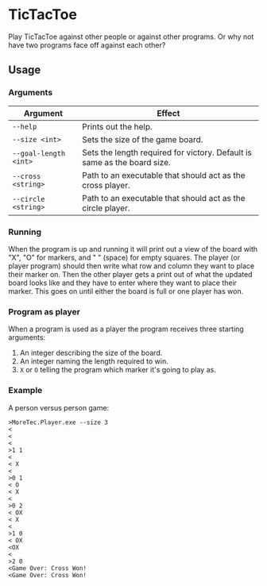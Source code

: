 # TicTacToe

Play TicTacToe against other people or against other programs. Or why not have
two programs face off against each other?

## Usage

### Arguments
| Argument              | Effect                                               |
|-----------------------|------------------------------------------------------|
| `--help`              | Prints out the help.                                 |
| `--size <int>`        | Sets the size of the game board.                     |
| `--goal-length <int>` | Sets the length required for victory. Default is same as the board size. |
| `--cross <string>`    | Path to an executable that should act as the cross player. |
| `--circle <string>`   | Path to an executable that should act as the circle player. |

### Running

When the program is up and running it will print out a view of the board with
"X", "O" for markers, and " " (space) for empty squares. The player (or player
program) should then write what row and column they want to place their marker
on. Then the other player gets a print out of what the updated board looks like
and they have to enter where they want to place their marker. This goes on
until either the board is full or one player has won.

### Program as player

When a program is used as a player the program receives three starting arguments:
1. An integer describing the size of the board.
2. An integer naming the length required to win.
3. `X` or `O` telling the program which marker it's going to play as.

### Example

A person versus person game:

```shell
>MoreTec.Player.exe --size 3
<   
<   
<   
>1 1
<   
< X 
<   
>0 1
< O 
< X 
<   
>0 2
< OX
< X 
<   
>1 0
< OX
<OX 
<   
>2 0
<Game Over: Cross Won!
<Game Over: Cross Won!
```